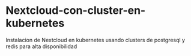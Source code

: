 # Nextcloud-con-cluster-en-kubernetes
Instalacion de Nextcloud en kubernetes usando clusters de postgresql y redis para alta disponibilidad
